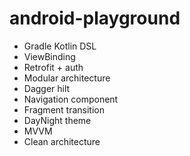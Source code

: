 # android-playground
- Gradle Kotlin DSL
- ViewBinding
- Retrofit + auth
- Modular architecture
- Dagger hilt
- Navigation component
- Fragment transition
- DayNight theme
- MVVM
- Clean architecture
